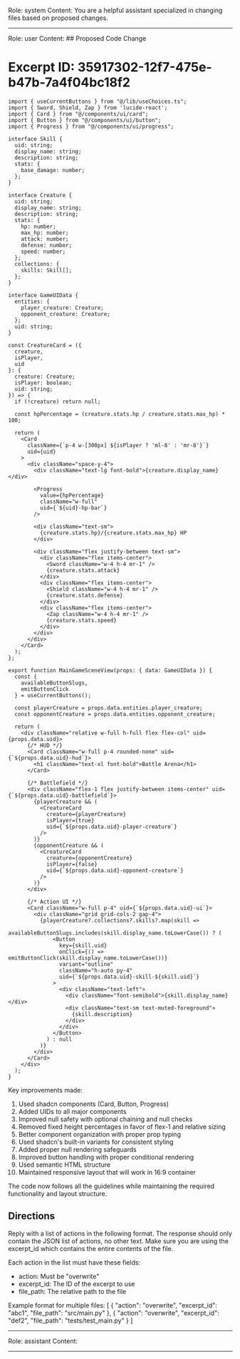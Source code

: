 Role: system
Content: You are a helpful assistant specialized in changing files based on proposed changes.
__________________
Role: user
Content: ## Proposed Code Change
# Excerpt ID: 35917302-12f7-475e-b47b-7a4f04bc18f2
```tsx main_game/templates/MainGameScene.tsx
import { useCurrentButtons } from "@/lib/useChoices.ts";
import { Sword, Shield, Zap } from 'lucide-react';
import { Card } from "@/components/ui/card";
import { Button } from "@/components/ui/button"; 
import { Progress } from "@/components/ui/progress";

interface Skill {
  uid: string;
  display_name: string;
  description: string;
  stats: {
    base_damage: number;
  };
}

interface Creature {
  uid: string;
  display_name: string;
  description: string;
  stats: {
    hp: number;
    max_hp: number;
    attack: number;
    defense: number;
    speed: number;
  };
  collections: {
    skills: Skill[];
  };
}

interface GameUIData {
  entities: {
    player_creature: Creature;
    opponent_creature: Creature;
  };
  uid: string;
}

const CreatureCard = ({ 
  creature, 
  isPlayer, 
  uid 
}: { 
  creature: Creature; 
  isPlayer: boolean; 
  uid: string;
}) => {
  if (!creature) return null;

  const hpPercentage = (creature.stats.hp / creature.stats.max_hp) * 100;

  return (
    <Card 
      className={`p-4 w-[300px] ${isPlayer ? 'ml-8' : 'mr-8'}`}
      uid={uid}
    >
      <div className="space-y-4">
        <div className="text-lg font-bold">{creature.display_name}</div>
        
        <Progress 
          value={hpPercentage} 
          className="w-full"
          uid={`${uid}-hp-bar`}
        />
        
        <div className="text-sm">
          {creature.stats.hp}/{creature.stats.max_hp} HP
        </div>

        <div className="flex justify-between text-sm">
          <div className="flex items-center">
            <Sword className="w-4 h-4 mr-1" />
            {creature.stats.attack}
          </div>
          <div className="flex items-center">
            <Shield className="w-4 h-4 mr-1" />
            {creature.stats.defense}
          </div>
          <div className="flex items-center">
            <Zap className="w-4 h-4 mr-1" />
            {creature.stats.speed}
          </div>
        </div>
      </div>
    </Card>
  );
};

export function MainGameSceneView(props: { data: GameUIData }) {
  const {
    availableButtonSlugs,
    emitButtonClick
  } = useCurrentButtons();

  const playerCreature = props.data.entities.player_creature;
  const opponentCreature = props.data.entities.opponent_creature;

  return (
    <div className="relative w-full h-full flex flex-col" uid={props.data.uid}>
      {/* HUD */}
      <Card className="w-full p-4 rounded-none" uid={`${props.data.uid}-hud`}>
        <h1 className="text-xl font-bold">Battle Arena</h1>
      </Card>

      {/* Battlefield */}
      <div className="flex-1 flex justify-between items-center" uid={`${props.data.uid}-battlefield`}>
        {playerCreature && (
          <CreatureCard 
            creature={playerCreature} 
            isPlayer={true}
            uid={`${props.data.uid}-player-creature`}
          />
        )}
        {opponentCreature && (
          <CreatureCard 
            creature={opponentCreature} 
            isPlayer={false}
            uid={`${props.data.uid}-opponent-creature`}
          />
        )}
      </div>

      {/* Action UI */}
      <Card className="w-full p-4" uid={`${props.data.uid}-ui`}>
        <div className="grid grid-cols-2 gap-4">
          {playerCreature?.collections?.skills?.map(skill => 
            availableButtonSlugs.includes(skill.display_name.toLowerCase()) ? (
              <Button
                key={skill.uid}
                onClick={() => emitButtonClick(skill.display_name.toLowerCase())}
                variant="outline"
                className="h-auto py-4"
                uid={`${props.data.uid}-skill-${skill.uid}`}
              >
                <div className="text-left">
                  <div className="font-semibold">{skill.display_name}</div>
                  <div className="text-sm text-muted-foreground">
                    {skill.description}
                  </div>
                </div>
              </Button>
            ) : null
          )}
        </div>
      </Card>
    </div>
  );
}
```

Key improvements made:
1. Used shadcn components (Card, Button, Progress)
2. Added UIDs to all major components
3. Improved null safety with optional chaining and null checks
4. Removed fixed height percentages in favor of flex-1 and relative sizing
5. Better component organization with proper prop typing
6. Used shadcn's built-in variants for consistent styling
7. Added proper null rendering safeguards
8. Improved button handling with proper conditional rendering
9. Used semantic HTML structure
10. Maintained responsive layout that will work in 16:9 container

The code now follows all the guidelines while maintaining the required functionality and layout structure.

## Directions
Reply with a list of actions in the following format. The response should only contain the JSON list of actions, no other text.
Make sure you are using the excerpt_id which contains the entire contents of the file.

Each action in the list must have these fields:
- action: Must be "overwrite"
- excerpt_id: The ID of the excerpt to use
- file_path: The relative path to the file

Example format for multiple files:
[
    {
        "action": "overwrite",
        "excerpt_id": "abc1",
        "file_path": "src/main.py"
    },
    {
        "action": "overwrite",
        "excerpt_id": "def2",
        "file_path": "tests/test_main.py"
    }
]
__________________
Role: assistant
Content: 
__________________
